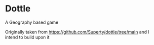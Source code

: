 # Dottle
A Geography based game

Originally taken from https://github.com/Superty/dottle/tree/main and I intend to build upon it
